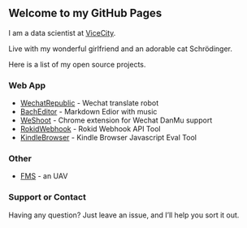 ## Welcome to my GitHub Pages

I am a data scientist at [ViceCity](http://vice.city).

Live with my wonderful girlfriend and an adorable cat Schrödinger.

Here is a list of my open source projects.

### Web App

- [WechatRepublic](https://github.com/ChillingEffect/wechat-republic) - Wechat translate robot
- [BachEditor](https://integ.ml/bacheditor) - Markdown Edior with music
- [WeShoot](https://github.com/Integ/WeShoot) - Chrome extension for Wechat DanMu support
- [RokidWebhook](https://integ.ml/rokid) - Rokid Webhook API Tool
- [KindleBrowser](https://integ.ml/kindle) - Kindle Browser Javascript Eval Tool

### Other

- [FMS](https://integ.github.io/FMS) - an UAV

### Support or Contact

Having any question? Just leave an issue, and I’ll help you sort it out.

